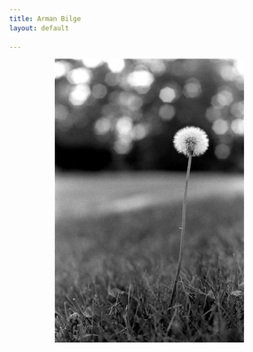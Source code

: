 ```yaml
---
title: Arman Bilge
layout: default

---
```


<p style="text-align:center">
  <img alt="dandelion" src="dandelion.jpg"/>
</p>

